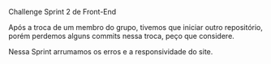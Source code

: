 Challenge Sprint 2 de Front-End

Após a troca de um membro do grupo, tivemos que iniciar outro repositório, porém perdemos alguns commits nessa troca, peço que considere.

Nessa Sprint arrumamos os erros e a responsividade do site.
